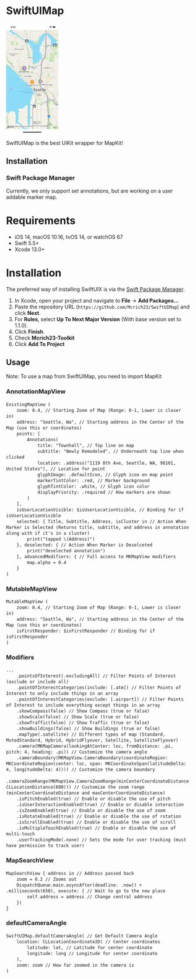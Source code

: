 # SwiftUIMap

<img src="https://github.com/Mcrich23/SwiftUIMap/blob/92f1b2a4040ccdd7eead54acdbaaada4da0b697d/README%20Images/Map.png" width="142.5" height="300">

SwiftUIMap is the best UIKit wrapper for MapKit!

## Installation
### **Swift Package Manager**

Currently, we only support set annotations, but are working on a user addable marker map.

# Requirements 

- iOS 14, macOS 10.16, tvOS 14, or watchOS 67
- Swift 5.5+
- Xcode 13.0+

# Installation

The preferred way of installing SwiftUIX is via the [Swift Package Manager](https://swift.org/package-manager/).


1. In Xcode, open your project and navigate to **File** → **Add Packages...**
2. Paste the repository URL (`https://github.com/Mcrich23/SwiftUIMap`) and click **Next**.
3. For **Rules**, select **Up To Next Major Version** (With base version set to 1.1.0).
4. Click **Finish**.
5. Check **Mcrich23-Toolkit**
6. Click **Add To Project**

## Usage

Note: To use a map from SwiftUIMap, you need to import MapKit

### **AnnotationMapView**

```
ExistingMapView (
    zoom: 0.4, // Starting Zoom of Map (Range: 0-1, Lower is closer in)
    address: "Seattle, Wa", // Starting address in the Center of the Map (use this or coordinates)
    points: [
        Annotations(
            title: "Townhall", // Top line on map
            subtitle: "Newly Remodeled", // Underneath top line when clicked
            location: .address("1119 8th Ave, Seattle, WA, 98101, United States"), // Location for point
            glyphImage: .defaultIcon, // Glyph icon on map point
            markerTintColor: .red, // Marker background
            glyphTintColor: .white, // Glyph icon color
            displayPriority: .required // How markers are shown
        )
    ],
    isUserLocationVisible: $isUserLocationVisible, // Binding for if isUserLocationVisible
    selected: { Title, Subtitle, Address, isCluster in // Action When Marker is Selected (Returns title, subtitle, and address in annotation along with if it's in a cluster)
        print("tapped \(Address)")
    }, deselected: { // Action When Marker is Deselceted
        print("deselected annotation")
    }, advancedModifiers: { // Full access to MKMapView modifiers
        map.alpha = 0.4
    }
)
```
### **MutableMapView**

```
MutableMapView (
    zoom: 0.4, // Starting Zoom of Map (Range: 0-1, Lower is closer in)
    address: "Seattle, Wa", // Starting address in the Center of the Map (use this or coordinates)
    isFirstResponder: $isFirstResponder // Binding for if isFirstResponder
)
```

### **Modifiers**

```
...
    .pointsOfInterest(.excludingAll) // Filter Points of Interest (exclude or include all)
    .pointOfInterestCategories(include: [.atm]) // Filter Points of Interest to only include things in an array
    .pointOfInterestCategories(exclude: [.airport]) // Filter Points of Interest to include everything except things in an array
    .showCompass(false) // Show Compass (true or false)
    .showScale(false) // Show Scale (true or false)
    .showTraffic(false) // Show Traffic (true or false)
    .showBuildings(false) // Show Buildings (true or false)
    .mapType(.satellite) // Different types of map (Standard, MutedStandard, Hybrid, HybridFlyover, Satellite, SatelliteFlyover)
    .camera(MKMapCamera(lookingAtCenter: loc, fromDistance: .pi, pitch: 4, heading: .pi)) // Customize the camera angle
    .cameraBoundary(MKMapView.CameraBoundary(coordinateRegion: MKCoordinateRegion(center: loc, span: MKCoordinateSpan(latitudeDelta: 4, longitudeDelta: 4)))) // Customize the camera boundary
    .cameraZoomRange(MKMapView.CameraZoomRange(minCenterCoordinateDistance: CLLocationDistance(600))) // Customize the zoom range (minCenterCoordinateDistance and maxCenterCoordinateDistance)
    .isPitchEnabled(true) // Enable or disable the use of pitch
    .isUserInteractionEnabled(true) // Enable or disable interaction
    .isZoomEnabled(true) // Enable or disable the use of zoom
    .isRotateEnabled(true) // Enable or disable the use of rotation
    .isScrollEnabled(true) // Enable or disable the use of scroll
    .isMultipleTouchEnabled(true) // Enable or disable the use of multi-touch
    .userTrackingMode(.none) // Sets the mode for user tracking (must have permission to track user)
```

### **MapSearchView**

```
MapSearchView { address in // Address passed back
    zoom = 0.2 // Zooms out
    DispatchQueue.main.asyncAfter(deadline: .now() + .milliseconds(650), execute: { // Wait to go to the new place
        self.address = address // Change central address
    })
}
```
### **defaultCameraAngle**

```
SwiftUIMap.defaultCameraAngle( // Get Default Camera Angle
    location: CLLocationCoordinate2D( // Center coordinates
        latitude: lat, // Latitude for center coordinate
        longitude: long // Longitude for center coordinate
    ), 
    zoom: zoom // How far zoomed in the camera is
)
```
